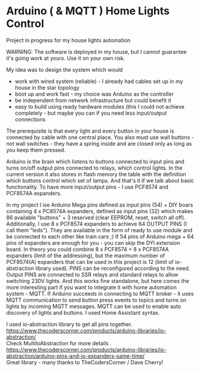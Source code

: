 # Arduino ( & MQTT ) Home Lights Control

Project in progress for my house lights automation

WARNING: The software is deployed in my house, but I cannot guarantee it's going work at yours. Use it on your own risk.

My idea was to design the system which would 
- work with wired system (reliable) - I already had cables set up in my house in the star topology
- boot up and work fast - my choice was Arduino as the controller
- be independent from network infrastructure but could benefit it
- easy to build using ready hardware modules (this I could not achieve completely - but maybe you can if you need less input/output connections

The prerequisite is that every light and every button in your house is connected by cable with one central place. 
You also must use wall buttons - not wall switches - they have a spring inside and are closed only as long as you keep them pressed.

Arduino is the brain which listens to buttons connected to input pins and turns on/off output pins connected to relays, which control lights. In the current version it also stores in flash memory the table with the definition which buttons control which set of lamps. And that's it if we talk about basic functionality. 
To have more input/output pins - I use PCF8574 and PCF8574A expanders.

In my project I ise Arduino Mega pins defined as input pins (54) + DIY boars containing 4 x PC8574A expanders, defined as input pins (32) which makes 86 available "buttons" + 3 reserved (clear EEPROM, reset, switch all off).
Additionally, I use 8 x PCF8574 expanders to achieve 64 OUTPUT PINS (I call them "leds"). They are available in the form of ready to use module and be connected to each other like train cars ;) 
If 54 pins of Arduino mega + 64 pins of expanders are enough for you - you can skip the DYI extension board.
In theory you could combine 8 x PCF8574 + 8 x PCF8574A expanders (limit of the addressing), but the maximum number of PCF8574(A) expanders that can be used in this project is 12 (limit of io-abstraction library used). 
PINS can be reconfigured according to the need. 
Output PINS are connected to SSR relays and standard relays to allow switching 230V lights.
And this works fine standalone, but here comes the more interesting part if you want to integrate it with home automation system - MQTT.
If Arduino succeeds in connecting to MQTT broker - it uses MQTT communication to send button press events to topics and turns on lights by incoming MQTT messages.
MQTT can be used to enable auto discovery of lights and buttons. I used Home Assistant syntax.


I used io-abstraction library to get all pins together. <br>
https://www.thecoderscorner.com/products/arduino-libraries/io-abstraction/ <br>
Check MultiIoAbstraction for more details .<br>
https://www.thecoderscorner.com/products/arduino-libraries/io-abstraction/arduino-pins-and-io-expanders-same-time/<br>
Great library - many thanks to TheCodersCorner / Dave Cherry!
